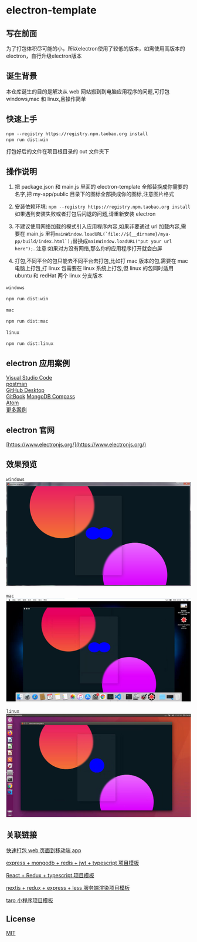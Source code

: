 # electron-template

## 写在前面

为了打包体积尽可能的小，所以electron使用了较低的版本，如需使用高版本的electron，自行升级electron版本

## 诞生背景

本仓库诞生的目的是解决从 web 网站搬到到电脑应用程序的问题,可打包 windows,mac 和 linux,且操作简单

## 快速上手

```shell
npm --registry https://registry.npm.taobao.org install
npm run dist:win
```

打包好后的文件在项目根目录的 out 文件夹下

## 操作说明

1. 把 package.json 和 main.js 里面的 electron-template 全部替换成你需要的名字,把 my-app/public 目录下的图标全部换成你的图标,注意图片格式

2. 安装依赖环境: `npm --registry https://registry.npm.taobao.org install`  
   如果遇到安装失败或者打包后闪退的问题,请重新安装 electron

3. 不建议使用网络加载的模式引入应用程序内容,如果非要通过 url 加载内容,需要在 main.js 里将`` mainWindow.loadURL(`file://${__dirname}/mya-pp/build/index.html`); ``替换成`mainWindow.loadURL("put your url here");`.
   注意:如果对方没有网络,那么你的应用程序打开就会白屏

4. 打包,不同平台的包只能去不同平台去打包,比如打 mac 版本的包,需要在 mac 电脑上打包,打 linux 包需要在 linux 系统上打包,但 linux 的包同时适用 ubuntu 和 redHat 两个 linux 分支版本

`windows`

```shell
npm run dist:win
```

`mac`

```shell
npm run dist:mac
```

`linux`

```shell
npm run dist:linux
```

## electron 应用案例

[Visual Studio Code](https://www.electronjs.org/apps/visual-studio-code)  
[postman](https://www.electronjs.org/apps/postman)  
[GitHub Desktop](https://www.electronjs.org/apps/github-desktop)  
[GitBook](https://www.electronjs.org/apps/gitbook)
[MongoDB Compass](https://www.electronjs.org/apps/mongodb-compass)  
[Atom](https://www.electronjs.org/apps/atom)  
[更多案例](https://www.electronjs.org/apps)

## electron 官网

[https://www.electronjs.org/](https://www.electronjs.org/)

## 效果预览

`windows`  
![windows](./docs/windows.png)

`mac`  
![mac](./docs/mac.png)

`linux`  
![linux](./docs/linux.png)

## 关联链接

[快速打包 web 页面到移动端 app](https://github.com/zhoushoujian/cordova-template)

[express + mongodb + redis + jwt + typescript 项目模板](https://github.com/zhoushoujian/typescript-express-templates)

[React + Redux + typescript 项目模板](https://github.com/zhoushoujian/typescript-react-templates)

[nextjs + redux + express + less 服务端渲染项目模板](https://github.com/zhoushoujian/nextjs)

[taro 小程序项目模板](https://github.com/zhoushoujian/taro)

## License

[MIT](./LICENSE)
